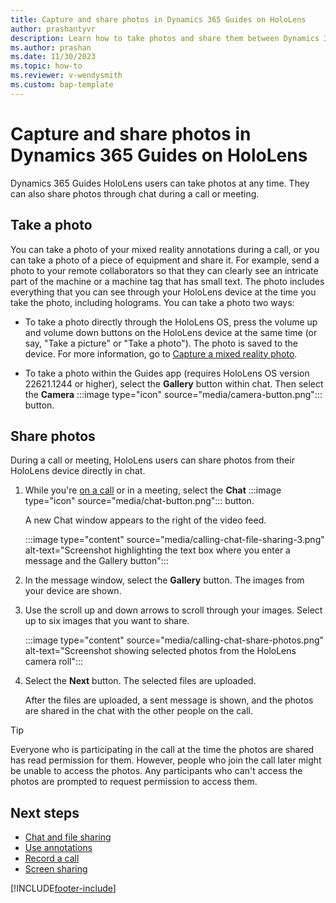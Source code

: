 ```yaml
---
title: Capture and share photos in Dynamics 365 Guides on HoloLens
author: prashantyvr
description: Learn how to take photos and share them between Dynamics 365 Guides users and Teams users
ms.author: prashan
ms.date: 11/30/2023
ms.topic: how-to
ms.reviewer: v-wendysmith
ms.custom: bap-template
---
```


# Capture and share photos in Dynamics 365 Guides on HoloLens

Dynamics 365 Guides HoloLens users can take photos at any time. They can also share photos through chat during a call or meeting.

## Take a photo

You can take a photo of your mixed reality annotations during a call, or you can take a photo of a piece of equipment and share it. For example, send a photo to your remote collaborators so that they can clearly see an intricate part of the machine or a machine tag that has small text. The photo includes everything that you can see through your HoloLens device at the time you take the photo, including holograms. You can take a photo two ways:

- To take a photo directly through the HoloLens OS, press the volume up and volume down buttons on the HoloLens device at the same time (or say, "Take a picture" or "Take a photo"). The photo is saved to the device. For more information, go to [Capture a mixed reality photo](/hololens/holographic-photos-and-videos#capture-a-mixed-reality-photo).

- To take a photo within the Guides app (requires HoloLens OS version 22621.1244 or higher), select the **Gallery** button within chat. Then select the **Camera** :::image type="icon" source="media/camera-button.png"::: button.

## Share photos

During a call or meeting, HoloLens users can share photos from their HoloLens device directly in chat.

1. While you're [on a call](calling-start-call.md) or in a meeting, select the **Chat** :::image type="icon" source="media/chat-button.png"::: button.

    A new Chat window appears to the right of the video feed.

    :::image type="content" source="media/calling-chat-file-sharing-3.png" alt-text="Screenshot highlighting the text box where you enter a message and the Gallery button":::

1. In the message window, select the **Gallery** button. The images from your device are shown.
1. Use the scroll up and down arrows to scroll through your images. Select up to six images that you want to share.

    :::image type="content" source="media/calling-chat-share-photos.png" alt-text="Screenshot showing selected photos from the HoloLens camera roll":::

1. Select the **Next** button. The selected files are uploaded.

    After the files are uploaded, a sent message is shown, and the photos are shared in the chat with the other people on the call.

> [!TIP]
> Everyone who is participating in the call at the time the photos are shared has read permission for them. However, people who join the call later might be unable to access the photos. Any participants who can't access the photos are prompted to request permission to access them.

## Next steps

- [Chat and file sharing](calling-chat-file-sharing.md)
- [Use annotations](calling-annotations.md)
- [Record a call](calling-record-call.md)
- [Screen sharing](calling-screen-sharing.md)

[!INCLUDE[footer-include](../includes/footer-banner.md)]
